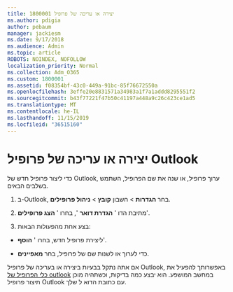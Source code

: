 ```yaml
---
title: 1800001 יצירה או עריכה של פרופיל
ms.author: pdigia
author: pebaum
manager: jackiesm
ms.date: 9/17/2018
ms.audience: Admin
ms.topic: article
ROBOTS: NOINDEX, NOFOLLOW
localization_priority: Normal
ms.collection: Adm_O365
ms.custom: 1800001
ms.assetid: f08354bf-43c0-449a-91bc-85f76672550a
ms.openlocfilehash: 3effe20e8831571a34983a1f7a1addd8295551f2
ms.sourcegitcommit: b43f77221f47b50c41197a448a9c26c423ce1ad5
ms.translationtype: MT
ms.contentlocale: he-IL
ms.lasthandoff: 11/15/2019
ms.locfileid: "36515160"
---
```

# <a name="create-or-edit-an-outlook-profile"></a>יצירה או עריכה של פרופיל Outlook

כדי ליצור פרופיל חדש של Outlook, ערוך פרופיל, או שנה את שם הפרופיל, השתמש בשלבים הבאים.
  
1. ב-Outlook, בחר **הגדרות** \> חשבון **קובץ** \> **ניהול פרופילים**.
    
2. מתיבת הדו ' **הגדרת דואר** ', בחרו ' **הצג פרופילים**'.
    
3. בצע אחת מהפעולות הבאות:
    
  - ליצירת פרופיל חדש, בחרו ' **הוסף**'.
    
  - כדי לערוך או לשנות שם של פרופיל, בחר **מאפיינים**.
    
אם אתה נתקל בבעיות ביצירה או בעריכה של פרופיל Outlook, באפשרותך להפעיל את [כלי הפרופיל של outlook](https://aka.ms/SaRA-OutlookSetupProfile) במחשב המושפע. הוא יבצע כמה בדיקות, וכשתהיה מוכן תיצור פרופיל Outlook עם כתובת הדוא ל שלך. 
  

